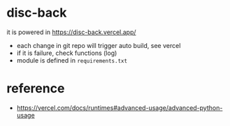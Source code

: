 # disc-back

it is powered in https://disc-back.vercel.app/ 

* each change in git repo will trigger auto build, see vercel
* if it is failure, check functions (log)
* module is defined in `requirements.txt`

# reference

* https://vercel.com/docs/runtimes#advanced-usage/advanced-python-usage
